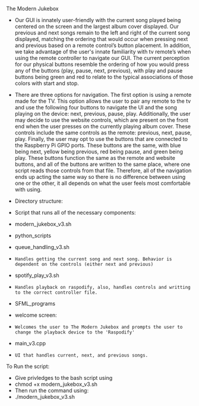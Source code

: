 The Modern Jukebox

 - Our GUI is innately user-friendly with the current song played being centered on the screen and the largest album cover displayed. Our previous and next songs remain to the left and right of the current song displayed, matching the ordering that would occur when pressing next and previous based on a remote control’s button placement. In addition, we take advantage of the user's innate familiarity with tv remote’s when using the remote controller to navigate our GUI. The current perception for our physical buttons resemble the ordering of how you would press any of the buttons (play, pause, next, previous), with play and pause buttons being green and red to relate to the typical associations of those colors with start and stop.  




- There are three options for navigation. The first option is using a remote made for the TV. This option allows the user to pair any remote to the tv and use the following four buttons to navigate the UI and the song playing on the device: next, previous, pause, play. Additionally, the user may decide to use the website controls, which are present on the front end when the user presses on the currently playing album cover. These controls include the same controls as the remote: previous, next, pause, play. Finally, the user may opt to use the buttons that are connected to the Raspberry Pi GPIO ports. These buttons are the same, with blue being next, yellow being previous, red being pause, and green being play. These buttons function the same as the remote and website buttons, and all of the buttons are written to the same place, where one script reads those controls from that file. Therefore, all of the navigation ends up acting the same way so there is no difference between using one or the other, it all depends on what the user feels most comfortable with using. 

- Directory structure:
- Script that runs all of the necessary components:
- modern_jukebox_v3.sh
- python_scripts
-   queue_handling_v3.sh
-     Handles getting the current song and next song. Behavior is dependent on the controls (either next and previous)
-   spotify_play_v3.sh
-     Handles playback on raspodify, also, handles controls and writting to the correct controller file.
- SFML_programs
-   welcome screen:
-     Welcomes the user to The Modern Jukebox and prompts the user to change the playback device to the 'Raspodify'
-   main_v3.cpp
-     UI that handles current, next, and previous songs.

To Run the script:
 - Give privledges to the bash script using
 - chmod +x modern_jukebox_v3.sh
 - Then run the command using:
 - ./modern_jukebox_v3.sh
